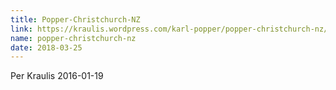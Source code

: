 ```yaml
---
title: Popper-Christchurch-NZ
link: https://kraulis.wordpress.com/karl-popper/popper-christchurch-nz/
name: popper-christchurch-nz
date: 2018-03-25
---
```

 Per Kraulis 2016-01-19

